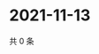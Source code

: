 # 2021-11-13

共 0 条

<!-- BEGIN WEIBO -->
<!-- 最后更新时间 Sat Nov 13 2021 15:13:44 GMT+0800 (China Standard Time) -->

<!-- END WEIBO -->

